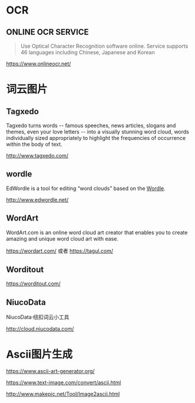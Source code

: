 # OCR

## ONLINE OCR SERVICE

> Use Optical Character Recognition software online. Service supports 46 languages including Chinese, Japanese and Korean

https://www.onlineocr.net/

# 词云图片

## Tagxedo

Tagxedo turns words -- famous speeches, news articles, slogans and themes, even your love letters -- into a visually stunning word cloud, words individually sized appropriately to highlight the frequencies of occurrence within the body of text.

http://www.tagxedo.com/

## wordle

EdWordle is a tool for editing “word clouds” based on the [Wordle](http://www.wordle.net/). 

http://www.edwordle.net/

## WordArt

WordArt.com is an online word cloud art creator that enables you to create amazing and unique word cloud art with ease.

https://wordart.com/ 或者 https://tagul.com/

## Worditout

https://worditout.com/

## NiucoData

NiucoData·纽扣词云小工具

http://cloud.niucodata.com/

# Ascii图片生成

https://www.ascii-art-generator.org/

https://www.text-image.com/convert/ascii.html

http://www.makepic.net/Tool/Image2ascii.html
